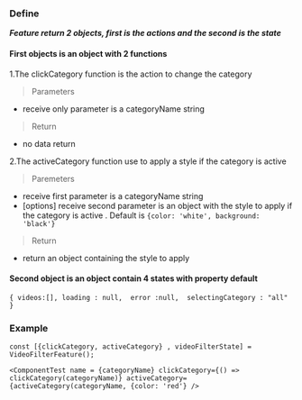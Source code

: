 ### **Define**

_**Feature return 2 objects, first is the actions and the second is the state**_


#### **First objects is an object with 2 functions**

1.The clickCategory function is the action to change the category
> Parameters

+ receive only parameter is a categoryName string

> Return

+ no data return

2.The activeCategory function use to apply a style if the category is active

> Paremeters

+ receive first parameter is a categoryName string  
+ [options] receive second parameter is an object with the style to apply if the category is active . Default is
  `{color: 'white', background: 'black'}`

> Return

+ return an object containing the style to apply

#### **Second object is an object contain 4 states with property default**

`{
  videos:[],
  loading : null, 
  error :null, 
  selectingCategory : "all"
}`

### **Example**

`const [{clickCategory, activeCategory} , videoFilterState] = VideoFilterFeature();`

`<ComponentTest
name = {categoryName}
clickCategory={() => clickCategory(categoryName)}
activeCategory={activeCategory(categoryName, {color: 'red'}
/>`

